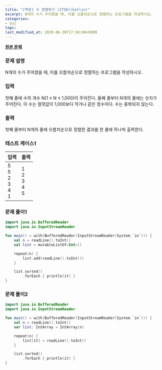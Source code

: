 ```yaml
---
title: "[백준] 수 정렬하기 (2750)(kotlin)"
excerpt: N개의 수가 주어졌을 때, 이를 오름차순으로 정렬하는 프로그램을 작성하시오.
categories:
- boj
tags:
last_modified_at: 2020-06-30T17:50:00+0900
---
```


**[원본 문제](https://www.acmicpc.net/problem/2750)**

### 문제 설명

N개의 수가 주어졌을 때, 이를 오름차순으로 정렬하는 프로그램을 작성하시오.

### 입력

첫째 줄에 수의 개수 N(1 ≤ N ≤ 1,000)이 주어진다. 둘째 줄부터 N개의 줄에는 숫자가 주어진다. 이 수는 절댓값이 1,000보다 작거나 같은 정수이다. 수는 중복되지 않는다.

### 출력

첫째 줄부터 N개의 줄에 오름차순으로 정렬한 결과를 한 줄에 하나씩 출력한다.

### 테스트 케이스1

|입력|출력|
|-----|-----|
|5<br>5<br>2<br>3<br>4<br>1|1<br>2<br>3<br>4<br>5|

### 문제 풀이1

```kotlin
import java.io.BufferedReader
import java.io.InputStreamReader

fun main() = with(BufferedReader(InputStreamReader(System.`in`))) {
    val n = readLine().toInt()
    val list = mutableListOf<Int>()

    repeat(n) {
        list.add(readLine().toInt())
    }

    list.sorted()
        .forEach { println(it) }
}
```

### 문제 풀이2

```kotlin
import java.io.BufferedReader
import java.io.InputStreamReader

fun main() = with(BufferedReader(InputStreamReader(System.`in`))) {
    val n = readLine().toInt()
    var list: IntArray = IntArray(n)

    repeat(n) {
        list[it] = readLine().toInt()
    }

    list.sorted()
        .forEach { println(it) }
}
```
